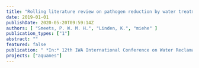 ```yaml
---
title: "Rolling literature review on pathogen reduction by water treatment processes"
date: 2019-01-01
publishDate: 2020-05-20T09:59:14Z
authors: [ "Smeets, P. W. M. H.", "Linden, K.", "miehe" ]
publication_types: ["1"]
abstract: ""
featured: false
publication: " *In:* 12th IWA International Conference on Water Reclamation and Reuse. Berlin, Germany. 16-20 June 2019"
projects: ["aquanes"]
---
```


